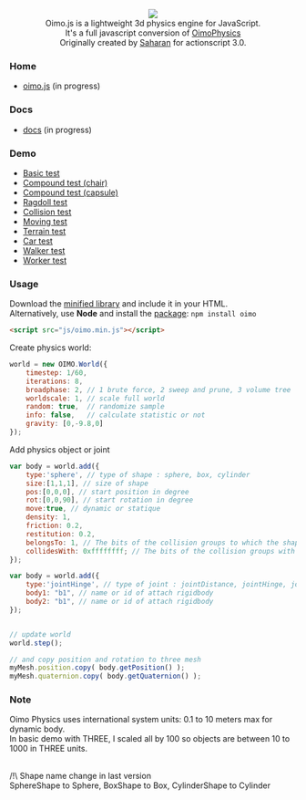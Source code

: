 <p align="center"><a href="http://lo-th.github.io/Oimo.js/"><img src="http://lo-th.github.io/Oimo.js/examples/assets/img/logo.png"/></a><br>
Oimo.js is a lightweight 3d physics engine for JavaScript.<br>
It's a full javascript conversion of <a href="https://github.com/saharan/OimoPhysics/">OimoPhysics</a><br>
Originally created by <a href="http://el-ement.com/blog/">Saharan</a> for actionscript 3.0.
</p>

### Home ###

- [oimo.js](http://lo-th.github.io/Oimo.js/index.html) (in progress)

### Docs ###

- [docs](http://lo-th.github.io/Oimo.js/docs.html) (in progress)

### Demo ###

- [Basic test](http://lo-th.github.io/Oimo.js/examples/test_basic.html)
- [Compound test (chair)](http://lo-th.github.io/Oimo.js/examples/test_compound.html)
- [Compound test (capsule)](http://lo-th.github.io/Oimo.js/examples/test_compound2.html)
- [Ragdoll test](http://lo-th.github.io/Oimo.js/examples/test_ragdoll.html)
- [Collision test](http://lo-th.github.io/Oimo.js/examples/test_collision.html)
- [Moving test](http://lo-th.github.io/Oimo.js/examples/test_moving.html)
- [Terrain test](http://lo-th.github.io/Oimo.js/examples/test_terrain.html)
- [Car test](http://lo-th.github.io/Oimo.js/examples/test_vehicle.html)
- [Walker test](http://lo-th.github.io/Oimo.js/examples/test_walker.html)
- [Worker test](http://lo-th.github.io/Oimo.js/examples/test_worker.html)

### Usage ###

Download the [minified library](http://lo-th.github.io/Oimo.js/build/oimo.min.js) and include it in your HTML.<br>
Alternatively, use **Node** and install the [package](https://www.npmjs.com/package/oimo): `npm install oimo`

```html
<script src="js/oimo.min.js"></script>
```

Create physics world:

```javascript
world = new OIMO.World({ 
    timestep: 1/60, 
    iterations: 8, 
    broadphase: 2, // 1 brute force, 2 sweep and prune, 3 volume tree
    worldscale: 1, // scale full world 
    random: true,  // randomize sample
    info: false,   // calculate statistic or not
    gravity: [0,-9.8,0] 
});
```

Add physics object or joint

```javascript
var body = world.add({ 
    type:'sphere', // type of shape : sphere, box, cylinder 
    size:[1,1,1], // size of shape
    pos:[0,0,0], // start position in degree
    rot:[0,0,90], // start rotation in degree
    move:true, // dynamic or statique
    density: 1,
    friction: 0.2,
    restitution: 0.2,
    belongsTo: 1, // The bits of the collision groups to which the shape belongs.
    collidesWith: 0xffffffff; // The bits of the collision groups with which the shape collides.
});

var body = world.add({ 
    type:'jointHinge', // type of joint : jointDistance, jointHinge, jointPrisme, jointSlide, jointWheel
    body1: "b1", // name or id of attach rigidbody
    body2: "b1", // name or id of attach rigidbody
});


// update world
world.step();

// and copy position and rotation to three mesh
myMesh.position.copy( body.getPosition() );
myMesh.quaternion.copy( body.getQuaternion() );
```

### Note ###

Oimo Physics uses international system units: 0.1 to 10 meters max for dynamic body.<br>
In basic demo with THREE, I scaled all by 100 so objects are between 10 to 1000 in THREE units.<br><br>

/!\ Shape name change in last version <br>
SphereShape to Sphere, BoxShape to Box, CylinderShape to Cylinder <br>
